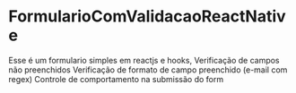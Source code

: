 # FormularioComValidacaoReactNative
Esse é um formulario simples em reactjs e hooks, Verificação de campos não preenchidos Verificação de formato de campo preenchido (e-mail com regex) Controle de comportamento na submissão do form
